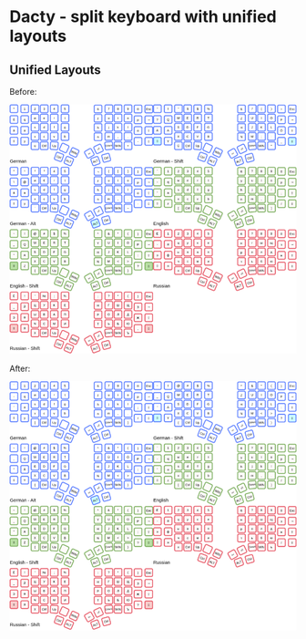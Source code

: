 # Dacty - split keyboard with unified layouts


## Unified Layouts

Before:

![](docs/default/default.png)

After:

![](docs/optimized/optimized.png)
